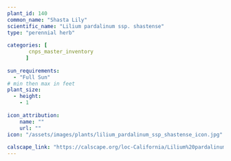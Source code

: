 ```yaml
---                                                                           
plant_id: 140 
common_name: "Shasta Lily"                                                               
scientific_name: "Lilium pardalinum ssp. shastense"
type: "perennial herb"                                                        
                                                                              
categories: [
       cnps_master_inventory                                                
      ]                                                                       
                                                                              
sun_requirements:                                                             
  - "Full Sun"                                                                
# min then max in feet                                                        
plant_size:                                                                   
  - height:                                                                   
    - 1 
                                                                              
icon_attribution:                                                             
    name: ""
    url: ""
icon: "/assets/images/plants/lilium_pardalinum_ssp_shastense_icon.jpg"
                                                                              
calscape_link: "https://calscape.org/loc-California/Lilium%20pardalinum%20v.%20shastense(%20)"
---    
```

